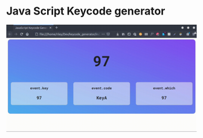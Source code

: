 # Java Script Keycode generator

![Screenshot](https://raw.githubusercontent.com/Riley142/keycode_generator/main/gif.gif)
